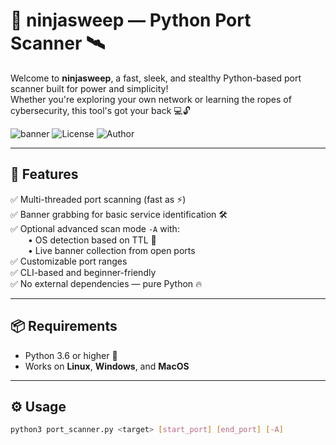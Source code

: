 # 🥷 ninjasweep — Python Port Scanner 🛰️

Welcome to **ninjasweep**, a fast, sleek, and stealthy Python-based port scanner built for power and simplicity!  
Whether you're exploring your own network or learning the ropes of cybersecurity, this tool's got your back 💻🔓

![banner](https://img.shields.io/badge/python-3.6%2B-blue?logo=python) ![License](https://img.shields.io/badge/license-MIT-green) ![Author](https://img.shields.io/badge/author-SnipeAB-informational)

---

## 🎯 Features

✅ Multi-threaded port scanning (fast as ⚡)  
✅ Banner grabbing for basic service identification 🛠️  
✅ Optional advanced scan mode `-A` with:  
  • OS detection based on TTL 📡  
  • Live banner collection from open ports  
✅ Customizable port ranges  
✅ CLI-based and beginner-friendly  
✅ No external dependencies — pure Python 🔥  

---

## 📦 Requirements

- Python 3.6 or higher 🐍  
- Works on **Linux**, **Windows**, and **MacOS**

---

## ⚙️ Usage

```bash
python3 port_scanner.py <target> [start_port] [end_port] [-A]
```
